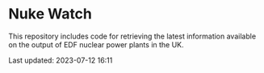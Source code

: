 # Nuke Watch

This repository includes code for retrieving the latest information available on the output of EDF nuclear power plants in the UK.

Last updated: 2023-07-12 16:11